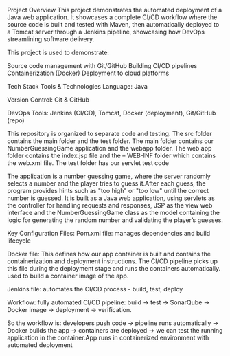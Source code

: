Project Overview
This project demonstrates the automated deployment of a Java web application. It showcases a complete CI/CD workflow where the source code is built and tested with Maven, then automatically deployed to a Tomcat server through a Jenkins pipeline, showcasing how DevOps streamlining software delivery.

This project is used to demonstrate:

Source code management with Git/GitHub
Building CI/CD pipelines
Containerization (Docker)
Deployment to cloud platforms

Tech Stack Tools & Technologies
Language: Java

Version Control: Git & GitHub

DevOps Tools: Jenkins (CI/CD), Tomcat, Docker (deployment), Git/GitHub (repo)

This repository is organized to separate code and testing. The src folder contains the main folder and the test folder. The main folder contains our NumberGuessingGame application and the webapp folder. The web app folder contains the index.jsp file and the – WEB-INF folder which contains the web.xml file. The test folder has our servlet test code

The application is a number guessing game, where the server randomly selects a number and the player tries to guess it.After each guess, the program provides hints such as "too high" or "too low" until the correct number is guessed. It is built as a Java web application, using servlets as the controller for handling requests and responses, JSP as the view web interface and the NumberGuessingGame class as the model containing the logic for generating the random number and validating the player’s guesses.

Key Configuration Files: 
Pom.xml file: manages dependencies and build lifecycle

Docker file: This defines how our app container is built and contains the containerization and deployment instructions. The CI/CD pipeline picks up this file during the deployment stage and runs the containers automatically. used to build a container image of the app.

Jenkins file: automates the CI/CD process - build, test, deploy

Workflow: fully automated CI/CD pipeline: build → test → SonarQube → Docker image → deployment → verification.

So the workflow is: developers push code → pipeline runs automatically → Docker builds the app → containers are deployed → we can test the running application in the container.App runs in containerized environment with automated deployment


